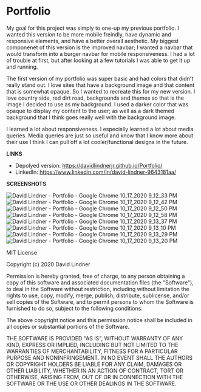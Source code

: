 # Portfolio

My goal for this project was simply to one-up my previous portfolio. I wanted this version to be more mobile freindly, have dynamic and responsive elements, and have a better overall aesthetic. My biggest componenet of this version is the improved navbar; I wanted a navbar that would transform into a burger navbar for mobile responsiveness. I had a lot of trouble at first, but after looking at a few tutorials I was able to get it up and running.

The first version of my portfolio was super basic and had colors that didn't really stand out. I love sites that have a background image and that content that is somewhat opaque. So I wanted to recreate this for my new version. I love country side, red dirt road, backgrounds and themes so that is the image I decided to use as my background. I used a darker color that was opaque to display my content to the user; as well as a dark themed background that I think goes really well with the background image.

I learned a lot about responsiveness. I especially learned a lot about media queries. Media queries are just so useful and know that I know more about their use I think I can pull off a lot cooler/functional designs in the future.

__LINKS__

 * Depolyed version: https://davidlindnerjr.github.io/Portfolio/
 * LinkedIn: https://www.linkedin.com/in/david-lindner-9643181aa/

__SCREENSHOTS__

![David Lindner - Portfolio - Google Chrome 10_17_2020 9_12_33 PM](https://user-images.githubusercontent.com/65383133/96358632-473ddf80-10be-11eb-922a-869cd7820005.png)
![David Lindner - Portfolio - Google Chrome 10_17_2020 9_12_42 PM](https://user-images.githubusercontent.com/65383133/96358703-10b49480-10bf-11eb-841a-4f6e44136fd4.png)
![David Lindner - Portfolio - Google Chrome 10_17_2020 9_12_50 PM](https://user-images.githubusercontent.com/65383133/96358704-127e5800-10bf-11eb-8e24-257708a46427.png)
![David Lindner - Portfolio - Google Chrome 10_17_2020 9_12_58 PM](https://user-images.githubusercontent.com/65383133/96358694-e4991380-10be-11eb-89d0-2b8e6e41fd7e.png)
![David Lindner - Portfolio - Google Chrome 10_17_2020 9_13_37 PM](https://user-images.githubusercontent.com/65383133/96358651-676d9e80-10be-11eb-874d-ddaece60a04a.png)
![David Lindner - Portfolio - Google Chrome 10_17_2020 9_13_10 PM](https://user-images.githubusercontent.com/65383133/96358655-6b99bc00-10be-11eb-9500-4af542baba72.png)
![David Lindner - Portfolio - Google Chrome 10_17_2020 9_13_29 PM](https://user-images.githubusercontent.com/65383133/96358646-62105400-10be-11eb-9097-6a79679a437b.png)
![David Lindner - Portfolio - Google Chrome 10_17_2020 9_13_20 PM](https://user-images.githubusercontent.com/65383133/96358643-5c1a7300-10be-11eb-979f-deb53f1dcf86.png)


MIT License

Copyright (c) 2020 David Lindner

Permission is hereby granted, free of charge, to any person obtaining a copy
of this software and associated documentation files (the "Software"), to deal
in the Software without restriction, including without limitation the rights
to use, copy, modify, merge, publish, distribute, sublicense, and/or sell
copies of the Software, and to permit persons to whom the Software is
furnished to do so, subject to the following conditions:

The above copyright notice and this permission notice shall be included in all
copies or substantial portions of the Software.

THE SOFTWARE IS PROVIDED "AS IS", WITHOUT WARRANTY OF ANY KIND, EXPRESS OR
IMPLIED, INCLUDING BUT NOT LIMITED TO THE WARRANTIES OF MERCHANTABILITY,
FITNESS FOR A PARTICULAR PURPOSE AND NONINFRINGEMENT. IN NO EVENT SHALL THE
AUTHORS OR COPYRIGHT HOLDERS BE LIABLE FOR ANY CLAIM, DAMAGES OR OTHER
LIABILITY, WHETHER IN AN ACTION OF CONTRACT, TORT OR OTHERWISE, ARISING FROM,
OUT OF OR IN CONNECTION WITH THE SOFTWARE OR THE USE OR OTHER DEALINGS IN THE
SOFTWARE.
